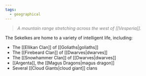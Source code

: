 ```yaml
---
tags:
  - geographical
---
```

> <span style="color:rgb(125, 125, 125)">*A mountain range stretching across the west of [[Vesperia]].* </span> 

The Sekelkes are home to a variety of intelligent life, including:
- The [[Ellikan Clan]] of [[Goliaths|goliaths]]
- The [[Firebeard Clan]] of [[Dwarves|dwarves]]
- The [[Snowhammer Clan]] of [[Dwarves|dwarves]]
- [[Argenta]], the [[Magus Dragons|magus dragon]]
- Several [[Cloud Giants|cloud giant]] clans